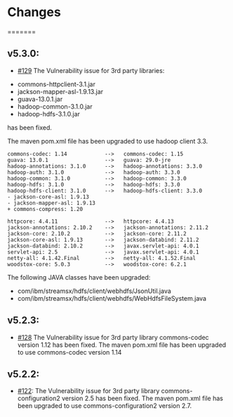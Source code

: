 # Changes
=======

## v5.3.0:
* [#129](https://github.com/IBMStreams/streamsx.hdfs/issues/129) The Vulnerability issue for 3rd party libraries:

- commons-httpclient-3.1.jar
- jackson-mapper-asl-1.9.13.jar
- guava-13.0.1.jar
- hadoop-common-3.1.0.jar
- hadoop-hdfs-3.1.0.jar

has been fixed. 

The maven pom.xml file has been upgraded to use hadoop client 3.3.
```
commons-codec: 1.14            -->   commons-codec: 1.15
guava: 13.0.1                  -->   guava: 29.0-jre
hadoop-annotations: 3.1.0      -->   hadoop-annotations: 3.3.0
hadoop-auth: 3.1.0             -->   hadoop-auth: 3.3.0
hadoop-common: 3.1.0           -->   hadoop-common: 3.3.0
hadoop-hdfs: 3.1.0             -->   hadoop-hdfs: 3.3.0
hadoop-hdfs-client: 3.1.0      -->   hadoop-hdfs-client: 3.3.0
- jackson-core-asl: 1.9.13
- jackson-mapper-asl: 1.9.13
+ commons-compress: 1.20

httpcore: 4.4.11               -->   httpcore: 4.4.13
jackson-annotations: 2.10.2    -->   jackson-annotations: 2.11.2
jackson-core: 2.10.2           -->   jackson-core: 2.11.2
jackson-core-asl: 1.9.13       -->   jackson-databind: 2.11.2
jackson-databind: 2.10.2       -->   javax.servlet-api: 4.0.1
servlet-api: 2.5               -->   javax.servlet-api: 4.0.1
netty-all: 4.1.42.Final        -->   netty-all: 4.1.52.Final
woodstox-core: 5.0.3           -->   woodstox-core: 6.2.1

```

The following JAVA classes have been upgraded:
- com/ibm/streamsx/hdfs/client/webhdfs/JsonUtil.java
- com/ibm/streamsx/hdfs/client/webhdfs/WebHdfsFileSystem.java


## v5.2.3:
* [#128](https://github.com/IBMStreams/streamsx.hdfs/issues/128) The Vulnerability issue for 3rd party library commons-codec version 1.12 has been fixed. The maven pom.xml file has been upgraded to use commons-codec version 1.14 

## v5.2.2:
* [#122](https://github.com/IBMStreams/streamsx.hdfs/issues/122): The Vulnerability issue for 3rd party library commons-configuration2 version 2.5 has been fixed. The maven pom.xml file has been upgraded to use commons-configuration2 version 2.7.




